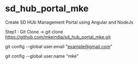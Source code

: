 # sd_hub_portal_mke

Create SD HUb Management Portal using Angular and NodeJs

Step1 : Git Clone -> git clone https://github.com/mkeindia/sd_hub_portal_mke.git

git config --global user.email "example@gmail.com"

git config --global user.name "mke"


